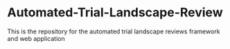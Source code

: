 # Automated-Trial-Landscape-Review
This is the repository for the automated trial landscape reviews framework and web application
